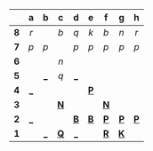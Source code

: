 |     |  a  |  b  |  c  |  d  |  e  |  f  |  g  |  h  |
|:---:|:---:|:---:|:---:|:---:|:---:|:---:|:---:|:---:|
|  **8**  |  _r_  |     |  _b_  |  _q_  |  _k_  |  _b_  |  _n_  |  _r_  |
|  **7**  |  _p_  |  _p_  |     |  _p_  |  _p_  |  _p_  |  _p_  |  _p_  |
|  **6**  |     |     |  _n_  |     |     |     |     |     |
|  **5**  |     |  [_](http://localhost:8080/api/chess/play?move=c3b5)  |  _q_  |  [_](http://localhost:8080/api/chess/play?move=c3d5)  |     |     |     |     |
|  **4**  |  [_](http://localhost:8080/api/chess/play?move=c3a4)  |     |     |     |  [**P**](http://localhost:8080/api/chess/select?square=e4)  |     |     |     |
|  **3**  |     |     |  [**N**](http://localhost:8080/api/chess/select?square=c3)  |     |     |  [**N**](http://localhost:8080/api/chess/select?square=f3)  |     |     |
|  **2**  |  [_](http://localhost:8080/api/chess/play?move=c3a2)  |     |     |  [**B**](http://localhost:8080/api/chess/select?square=d2)  |  [**B**](http://localhost:8080/api/chess/select?square=e2)  |  [**P**](https://github.com/grim-kalman)  |  [**P**](http://localhost:8080/api/chess/select?square=g2)  |  [**P**](http://localhost:8080/api/chess/select?square=h2)  |
|  **1**  |     |  [_](http://localhost:8080/api/chess/play?move=c3b1)  |  [**Q**](http://localhost:8080/api/chess/select?square=c1)  |  [_](http://localhost:8080/api/chess/play?move=c3d1)  |     |  [**R**](http://localhost:8080/api/chess/select?square=f1)  |  [**K**](http://localhost:8080/api/chess/select?square=g1)  |     |
